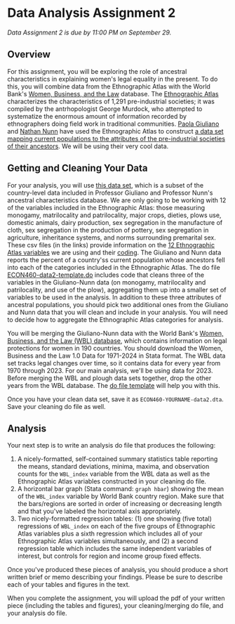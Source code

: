 # Data Analysis Assignment 2

_Data Assignment 2 is due by 11:00 PM on September 29._

## Overview

For this assignment, you will be exploring the role of ancestral characteristics in explaining women's legal equality in the present.  To do this, 
you will combine data from the Ethnographic Atlas with the World Bank's 
[Women, Business, and the Law](https://wbl.worldbank.org/en/wbl) database.  The [Ethnographic Atlas](https://d-place.org/contributions/EA) 
characterizes the characteristics of 1,291 pre-industrial societies; it was compiled by the antrhopologist George Murdock, who attempted 
to systematize the enormous amount of information recorded by ethnographers doing field work in traditional communities.  [Paola Giuliano](https://www.anderson.ucla.edu/faculty-and-research/global-economics-and-management/faculty/giuliano) and 
[Nathan Nunn](https://nathannunn.arts.ubc.ca/) have used the Ethnographic Atlas to construct [a data set mapping current populations to 
the attributes of the pre-industrial societies of their ancestors](https://econ2017.sites.olt.ubc.ca/files/2022/01/nathannunn_Ancestral-Characteristics.pdf).  We will be 
using their very cool data.

## Getting and Cleaning Your Data

For your analysis, you will use [this data set](ECON460-Giuliano-Nunn-data.dta), which is a subset of the country-level data included in 
Professor Giuliano and Professor Nunn's ancestral characteristics database.  We are only going to be working with 12 of the variables included in 
the Ethnographic Atlas:  those measuring monogamy, matrilocality and patrilocality, major crops, dieties, plows use, domestic animals, dairy production, 
sex segregation in the manufacture of cloth, sex segregation in the production of pottery, sex segregation in agriculture, inheritance systems, and 
norms surrounding premarital sex.  These csv files (in the links) provide information on the [12 Ethnographic Atlas variables](ECON460-EA-variables.csv) we are using and 
their [coding](ECON460-EA-codes.csv).  The Giuliano and Nunn data 
reports the percent of a country'ss current population whose ancestors fell into each of the categories included in the Ethnographic Atlas.  The do file 
[ECON460-data2-template.do](ECON460-data2-template.do) includes code that cleans three of the variables 
in the Giuliano-Nunn data (on monogamy, matrilocality and patrilocality, and use of the plow), 
aggregating them up into a smaller set of variables to be used in the analysis.  In addition to these three 
attributes of ancestral populations, you should pick two additional ones from the Giuliano and Nunn data that you will clean and include in 
your analysis.  You will need to decide how to aggregate the Ethnographic Atlas categories for analysis.

You will be merging the Giuliano-Nunn data with the World Bank's [Women, Business, and the Law (WBL) database](https://wbl.worldbank.org/en/wbl-data), 
which contains information on legal protections for women in 190 countries.  You should download the Women, Business and the Law 1.0 Data for 1971-2024 
in Stata format.  The WBL data set tracks legal changes over time, so it contains data for every year from 1970 through 2023.  For our main analysis, 
we'll be using data for 2023.  Before merging the WBL and plough data sets together, drop the other years from the WBL database.  The [do file template](ECON460-data2-template.do) will help you with this.

Once you have your clean data set, save it as `ECON460-YOURNAME-data2.dta`.  Save your cleaning do file as well.

## Analysis

Your next step is to write an analysis do file that produces the following:

1. A nicely-formatted, self-contained summary statistics table reporting the means, standard deviations, minima, maxima, and observation counts for the `WBL_index` variable from the WBL data as well as the Ethnographic Atlas variables constructed in your cleaning do file.
2. A horizontal bar graph (Stata command:  `graph hbar`) showing the mean of the `WBL_index` variable by World Bank country region.  Make sure that the bars/regions are sorted in order of increasing or decreasing length and that you've labeled the horizontal axis appropriately.
3. Two nicely-formatted regression tables:  (1) one showing (five total) regressions of `WBL_index` on each of the five groups of Ethnographic Atlas variables plus a sixth regression which includes all of your Ethnographic Atlas variables simultaneously, and (2) a second regression table which includes the same independent variables of interest, but controls for region and income group fixed effects.  

Once you've produced these pieces of analysis, you should produce a short written brief or memo describing your findings.  Please be sure to describe each of your tables and figures in the text.  

When you complete the assignment, you will upload the pdf of your written piece (including the tables and figures), your cleaning/merging do file, and your analysis do file.





